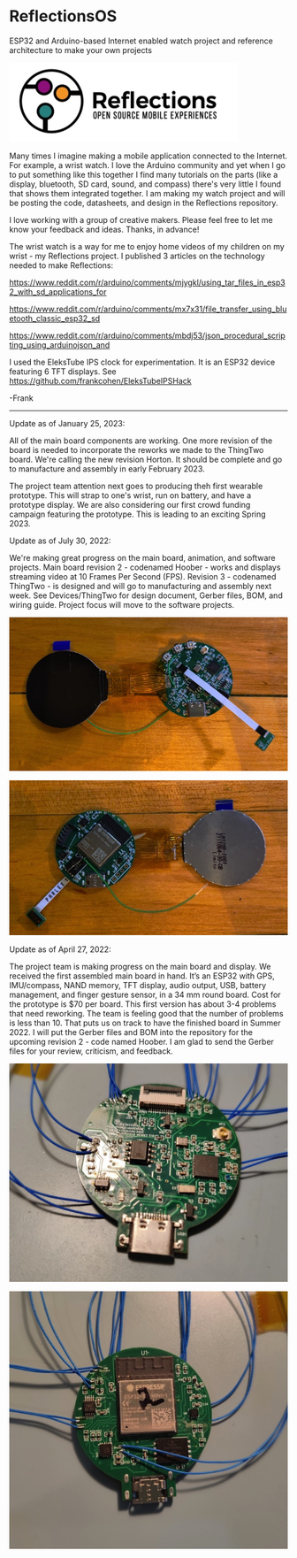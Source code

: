 # ReflectionsOS
ESP32 and Arduino-based Internet enabled watch project and reference architecture to make your own projects

![Reflections Mobile Experiences](Reflections_logo.jpg)

Many times I imagine making a mobile application connected to the Internet. For example, a wrist watch. I love the Arduino community and yet when I go to put something like this together I find many tutorials on the parts (like a display, bluetooth, SD card, sound, and compass) there's very little I found that shows them integrated together. I am making my watch project and will be posting the code, datasheets, and design in the Reflections repository.

I love working with a group of creative makers. Please feel free to let me know your feedback and ideas. Thanks, in advance!

The wrist watch is a way for me to enjoy home videos of my children on my wrist - my Reflections project. I published 3 articles on the technology needed to make Reflections:

https://www.reddit.com/r/arduino/comments/mjygkl/using_tar_files_in_esp32_with_sd_applications_for

https://www.reddit.com/r/arduino/comments/mx7x31/file_transfer_using_bluetooth_classic_esp32_sd

https://www.reddit.com/r/arduino/comments/mbdj53/json_procedural_scripting_using_arduinojson_and

I used the EleksTube IPS clock for experimentation. It is an ESP32 device featuring 6 TFT displays. See
https://github.com/frankcohen/EleksTubeIPSHack

-Frank

<hr>

Update as of January 25, 2023:

All of the main board components are working. One more revision of the board is needed to incorporate the reworks we made to the ThingTwo board. We're calling the new revision Horton. It should be complete and go to manufacture and assembly in early February 2023.

The project team attention next goes to producing theh first wearable prototype. This will strap to one's wrist, run on battery, and have a prototype display. We are also considering our first crowd funding campaign featuring the prototype. This is leading to an exciting Spring 2023.


Update as of July 30, 2022:

We're making great progress on the main board, animation, and software projects. Main board revision 2 - codenamed Hoober - works and displays streaming video at 10 Frames Per Second (FPS). Revision 3 - codenamed ThingTwo - is designed and will go to manufacturing and assembly next week. See Devices/ThingTwo for design document, Gerber files, BOM, and wiring guide. Project focus will move to the software projects.

![Photo of the front side of the main board, codenamed Sox](https://github.com/frankcohen/ReflectionsOS/blob/main/Devices/Hoober/Photos/Hoober_with_reworks_front.jpg "Main board front side")

![Photo of the back side of the main board, codenamed Sox](https://github.com/frankcohen/ReflectionsOS/blob/main/Devices/Hoober/Photos/Hoober_with_reworks_back.jpg "Main board back side")

Update as of April 27, 2022:

The project team is making progress on the main board and display. We received the first assembled main board in hand. It’s an ESP32 with GPS, IMU/compass, NAND memory, TFT display, audio output, USB, battery management, and finger gesture sensor, in a 34 mm round board. Cost for the prototype is $70 per board. This first version has about 3-4 problems that need reworking. The team is feeling good that the number of problems is less than 10. That puts us on track to have the finished board in Summer 2022. I will put the Gerber files and BOM into the repository for the upcoming revision 2 - code named Hoober. I am glad to send the Gerber files for your review, criticism, and feedback.

![Photo of the front side of the main board, codenamed Sox](https://github.com/frankcohen/ReflectionsOS/blob/main/Devices/Sox/Photos/SoxAvinadadFront.jpg "Main board front side")

![Photo of the back side of the main board, codenamed Sox](https://github.com/frankcohen/ReflectionsOS/blob/main/Devices/Sox/Photos/SoxAvinadadBack.jpg "Main board back side")
